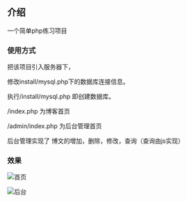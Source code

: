 ## 介绍

一个简单php练习项目

### 使用方式

把该项目引入服务器下，

修改install/mysql.php下的数据库连接信息。

执行/install/mysql.php 即创建数据库。

/index.php 为博客首页

/admin/index.php 为后台管理首页

后台管理实现了 博文的增加，删除，修改，查询（查询由js实现）

### 效果

![首页](https://github.com/hqweay/php-blog/blob/master/%E6%88%AA%E5%9B%BE%E6%95%88%E6%9E%9C/%E9%A6%96%E9%A1%B5.png?raw=true)

![后台](https://github.com/hqweay/php-blog/blob/master/%E6%88%AA%E5%9B%BE%E6%95%88%E6%9E%9C/%E5%90%8E%E5%8F%B0%E7%AE%A1%E7%90%86%E6%95%88%E6%9E%9C.png?raw=true)
